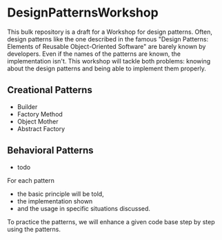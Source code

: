 DesignPatternsWorkshop
==============

This bulk repository is a draft for a Workshop for design patterns. Often, design patterns like the one described in the famous "Design Patterns: Elements of Reusable Object-Oriented Software" are barely known by developers. Even if the names of the patterns are known, the implementation isn't. This workshop will tackle both problems: knowing about the design patterns and being able to implement them properly.

Creational Patterns
----------------------
- Builder
- Factory Method
- Object Mother
- Abstract Factory

Behavioral Patterns
----------------------
- todo

For each pattern
- the basic principle will be told,
- the implementation shown
- and the usage in specific situations discussed. 

To practice the patterns, we will enhance a given code base step by step using the patterns.

